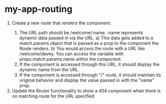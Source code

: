 # my-app-routing
1. Create a new route that renders the <Welcome/> component.
   1) The URL path should be /welcome/:name. :name represents dynamic data passed in via the URL.
      a) This data gets added to a match.params object that is passed as a prop to the component the Route renders.
      b) You would access the route with a URL like /welcome/davey. You can access the variable with props.match.params.name within the component.
   2) If the <Welcome/> component is accessed through this URL, it should display the dynamic name from the URL.
   3) If the <Welcome/> component is accessed through "/" route, it should maintain its original behavior and display the value passed in with the "name" prop.
2. Update the Router functionality to show a 404 component when there is no matching route for the URL specified
